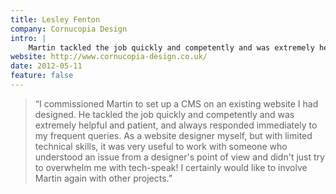```yaml
---
title: Lesley Fenton
company: Cornucopia Design
intro: |
    Martin tackled the job quickly and competently and was extremely helpful and patient.
website: http://www.cornucopia-design.co.uk/
date: 2012-05-11
feature: false
---
```


> “I commissioned Martin to set up a CMS on an existing website I had designed. He tackled the job quickly and competently and was extremely helpful and patient, and always responded immediately to my frequent queries. As a website designer myself, but with limited technical skills, it was very useful to work with someone who understood an issue from a designer's point of view and didn't just try to overwhelm me with tech-speak! I certainly would like to involve Martin again with other projects.”
